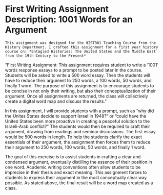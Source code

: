 # First Writing Assignment Description: 1001 Words for an Argument
    This assignment was designed for the HIST301 Teaching Course from the History Department. I crafted this assignment for a first year history course on: *Entagled Histories: The United States and the Middle East from the 19th Century to the Present*

“First Writing Assignment: This assignment requires student to write a ‘1001’ words response essays to a prompt to be posted later in the course.  Students will be asked to write a 500 word essay.  Then the students will have to reduce their argument to 250 words, a 100 words, 50 words, and finally 1 word. The purpose of this assignment is to encourage students to be concise in not only their writing, but also their conceptualization of their argument.  Once all assignments are returned, the class will collectively create a digital word map and discuss the results.”

In this assignment, I will provide students with a prompt, such as “why did the Unites States decide to support Israel in 1948?” or “could have the United States been more proactive in creating a peaceful solution to the Israeli-Arab conflict?”  The students would then be required to craft their argument, drawing from readings and seminar discussions.  The first essay would be 500 words in length.  To help the students clarify the exact essentials of their argument, the assignment then forces them to reduce their argument to 250 words, 100 words, 50 words, and finally 1 word.  

The goal of this exercise is to assist students in crafting a clear and condensed argument, eventually distilling the essence of their position in one word.  Academic writing conventions often allow students to be imprecise in their thesis and exact meaning.  This assignment forces to students to express their argument in the most conceptually clear way possible.  As stated above, the final result will be a word map created as a class.
